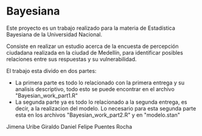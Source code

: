 # Bayesiana

Este proyecto es un trabajo realizado para la materia de Estadística Bayesiana de la Universidad Nacional.

Consiste en realizar un estudio acerca de la encuesta de percepción ciudadana realizada en la ciudad de Medellín, para identificar posibles relaciones entre sus respuestas y su vulnerabilidad.

El trabajo esta divido en dos partes:
- La primera parte es todo lo relacionado con la primera entrega y su analisis descriptivo, todo esto se puede encontrar en el archivo "Bayesian_work_part1.R"
- La segunda parte ya es todo lo relacionado a la segunda entrega, es decir, a la realizacion del modelo. Lo necesario para esta segunda parte esta en los archivos "Bayesian_work_part2.R" y en "modelo.stan"

Jimena Uribe Giraldo
Daniel Felipe Puentes Rocha
